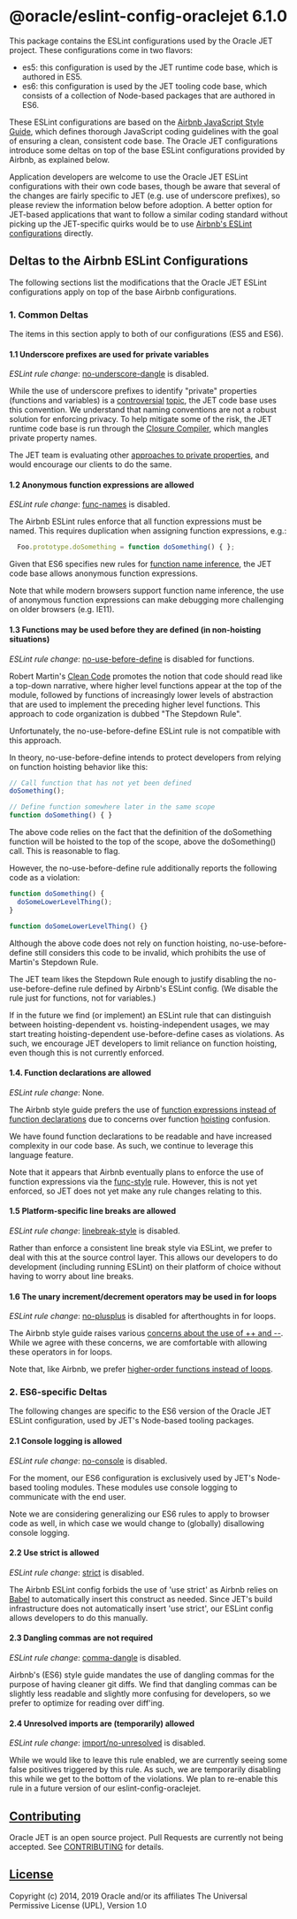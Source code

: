 # @oracle/eslint-config-oraclejet 6.1.0

This package contains the ESLint configurations used by the Oracle JET project.  These configurations come in two flavors:

* es5: this configuration is used by the JET runtime code base, which is authored in ES5.
* es6: this configuration is used by the JET tooling code base, which consists of a collection of Node-based packages that are authored in ES6.

These ESLint configurations are based on the [Airbnb JavaScript Style Guide](https://github.com/airbnb/javascript), which defines thorough JavaScript coding guidelines with the goal of ensuring a clean, consistent code base.  The Oracle JET configurations introduce some deltas on top of the base ESLint configurations provided by Airbnb, as explained below.

Application developers are welcome to use the Oracle JET ESLint configurations with their own code bases, though be aware that several of the changes are fairly specific to JET (e.g. use of underscore prefixes), so please review the information below before adoption.  A better option for JET-based applications that want to follow a similar coding standard without picking up the JET-specific quirks would be to use [Airbnb's ESLint configurations](https://www.npmjs.com/package/eslint-config-airbnb) directly.

## Deltas to the Airbnb ESLint Configurations

The following sections list the modifications that the Oracle JET ESLint configurations apply on top of the base Airbnb configurations.

### 1. Common Deltas

The items in this section apply to both of our configurations (ES5 and ES6).

#### 1.1 Underscore prefixes are used for private variables

_ESLint rule change_: [no-underscore-dangle](http://eslint.org/docs/rules/no-underscore-dangle) is disabled.

While the use of underscore prefixes to identify "private" properties (functions and variables) is a [controversial](https://github.com/airbnb/javascript/issues/1024) [topic](https://github.com/airbnb/javascript/issues/1089), the JET code base uses this convention.  We understand that naming conventions are not a robust solution for enforcing privacy. To help mitigate some of the risk, the JET runtime code base is run through the [Closure Compiler](https://developers.google.com/closure/compiler/), which mangles private property names.

The JET team is evaluating other [approaches to private properties](https://curiosity-driven.org/private-properties-in-javascript), and would encourage our clients to do the same.

#### 1.2 Anonymous function expressions are allowed

_ESLint rule change_: [func-names](http://eslint.org/docs/rules/func-names) is disabled.

The Airbnb ESLint rules enforce that all function expressions must be named.  This requires duplication when assigning function expressions, e.g.:

```javascript
  Foo.prototype.doSomething = function doSomething() { };
```

Given that ES6 specifies new rules for [function name inference](http://www.ecma-international.org/ecma-262/6.0/#sec-assignment-operators-runtime-semantics-evaluation), the JET code base allows anonymous function expressions.

Note that while modern browsers support function name inference, the use of anonymous function expressions can make debugging more challenging on older browsers (e.g. IE11).

#### 1.3 Functions may be used before they are defined (in non-hoisting situations)

_ESLint rule change_: [no-use-before-define](http://eslint.org/docs/rules/no-use-before-define) is disabled for functions.

Robert Martin's [Clean Code](https://www.amazon.com/Clean-Code-Handbook-Software-Craftsmanship/dp/0132350882) promotes the notion that code should read like a top-down  narrative, where higher level functions appear at the top of the module, followed by functions of increasingly lower levels of abstraction that are used to implement the preceding higher level functions.  This approach to code organization is dubbed "The Stepdown Rule".

Unfortunately, the no-use-before-define ESLint rule is not compatible with this approach.

In theory, no-use-before-define intends to protect developers from relying on function hoisting behavior like this:

```javascript
// Call function that has not yet been defined
doSomething();

// Define function somewhere later in the same scope
function doSomething() { }
```
The above code relies on the fact that the definition of the doSomething function will be hoisted to the top of the scope, above the doSomething() call.  This is reasonable to flag.

However, the no-use-before-define rule additionally reports the following code as a violation:

```javascript
function doSomething() {
  doSomeLowerLevelThing();
}

function doSomeLowerLevelThing() {}
```

Although the above code does not rely on function hoisting, no-use-before-define still considers this code to be invalid, which prohibits the use of Martin's Stepdown Rule.

The JET team likes the Stepdown Rule enough to justify disabling the no-use-before-define rule defined by Airbnb's ESLint config.  (We disable the rule just for functions, not for variables.)

If in the future we find (or implement) an ESLint rule that can distinguish between hoisting-dependent vs. hoisting-independent usages, we may start treating hoisting-dependent use-before-define cases as violations.  As such, we encourage JET developers to limit reliance on function hoisting, even though this is not currently enforced.


#### 1.4. Function declarations are allowed

_ESLint rule change_: None.

The Airbnb style guide prefers the use of [function expressions instead of function declarations](https://github.com/airbnb/javascript#functions--declarations) due to concerns over function [hoisting](http://www.adequatelygood.com/JavaScript-Scoping-and-Hoisting.html) confusion.

We have found function declarations to be readable and have increased complexity in our code base.  As such, we continue to leverage this language feature.

Note that it appears that Airbnb eventually plans to enforce the use of function expressions via the [func-style](http://eslint.org/docs/rules/func-style) rule.  However, this is not yet enforced, so JET does not yet make any rule changes relating to this.

#### 1.5 Platform-specific line breaks are allowed

_ESLint rule change_: [linebreak-style](http://eslint.org/docs/rules/linebreak-style) is disabled.

Rather than enforce a consistent line break style via ESLint, we prefer to deal with this at the source control layer.  This allows our developers to do development (including running ESLint) on their platform of choice without having to worry about line breaks.

#### 1.6 The unary increment/decrement operators may be used in for loops

_ESLint rule change_: [no-plusplus](http://eslint.org/docs/rules/no-plusplus) is disabled for afterthoughts in for loops.

The Airbnb style guide raises various [concerns about the use of ++ and --](https://github.com/airbnb/javascript#variables--unary-increment-decrement).  While we agree with these concerns, we are comfortable with allowing these operators in for loops.

Note that, like Airbnb, we prefer [higher-order functions instead of loops](https://github.com/airbnb/javascript#iterators--nope).

### 2. ES6-specific Deltas

The following changes are specific to the ES6 version of the Oracle JET ESLint configuration, used by JET's Node-based tooling packages.

#### 2.1 Console logging is allowed

_ESLint rule change_: [no-console](http://eslint.org/docs/rules/no-console) is disabled.

For the moment, our ES6 configuration is exclusively used by JET's Node-based tooling modules.  These modules use console logging to communicate with the end user.

Note we are considering generalizing our ES6 rules to apply to browser code as well, in which case we would change to (globally) disallowing console logging.

#### 2.2 Use strict is allowed

_ESLint rule change_: [strict](http://eslint.org/docs/rules/strict) is disabled.

The Airbnb ESLint config forbids the use of 'use strict' as Airbnb relies on [Babel](https://babeljs.io/) to automatically insert this construct as needed.  Since JET's build infrastructure does not automatically insert 'use strict', our ESLint config allows developers to do this manually.

#### 2.3 Dangling commas are not required

_ESLint rule change_: [comma-dangle](http://eslint.org/docs/rules/comma-dangle) is disabled.

Airbnb's (ES6) style guide mandates the use of dangling commas for the purpose of having cleaner git diffs.  We find that dangling commas can be slightly less readable and slightly more confusing for developers, so we prefer to optimize for reading over diff'ing.

#### 2.4 Unresolved imports are (temporarily) allowed

_ESLint rule change_: [import/no-unresolved](http://eslint.org/docs/rules/import/no-unresolved) is disabled.

While we would like to leave this rule enabled, we are currently seeing some false positives triggered by this rule.  As such, we are temporarily disabling this while we get to the bottom of the violations.  We plan to re-enable this rule in a future version of our eslint-config-oraclejet.

## [Contributing](https://github.com/oracle/eslint-config-oraclejet/tree/master/CONTRIBUTING.md)
Oracle JET is an open source project.  Pull Requests are currently not being accepted. See [CONTRIBUTING](https://github.com/oracle/eslint-config-oraclejet/tree/master/CONTRIBUTING.md) for details.

## [License](https://github.com/oracle/eslint-config-oraclejet/tree/master/LICENSE.md)
Copyright (c) 2014, 2019 Oracle and/or its affiliates The Universal Permissive License (UPL), Version 1.0

